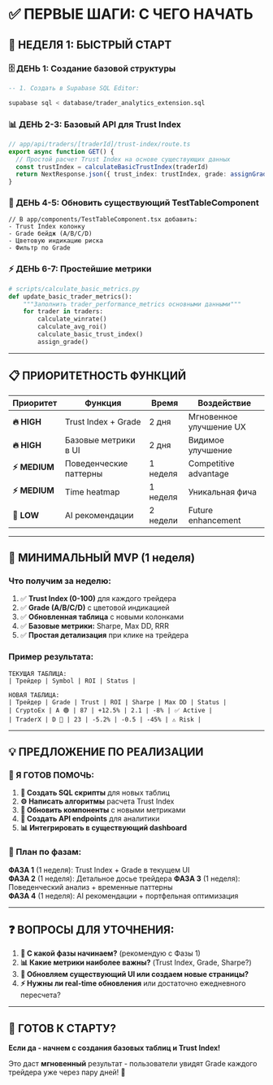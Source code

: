 # ✅ ПЕРВЫЕ ШАГИ: С ЧЕГО НАЧАТЬ

## 🚀 **НЕДЕЛЯ 1: БЫСТРЫЙ СТАРТ**

### **🗄️ ДЕНЬ 1: Создание базовой структуры**

```sql
-- 1. Создать в Supabase SQL Editor:
```
```bash
supabase sql < database/trader_analytics_extension.sql
```

### **📊 ДЕНЬ 2-3: Базовый API для Trust Index**

```typescript
// app/api/traders/[traderId]/trust-index/route.ts
export async function GET() {
  // Простой расчет Trust Index на основе существующих данных
  const trustIndex = calculateBasicTrustIndex(traderId)
  return NextResponse.json({ trust_index: trustIndex, grade: assignGrade(trustIndex) })
}
```

### **🎨 ДЕНЬ 4-5: Обновить существующий TestTableComponent**

```tsx
// В app/components/TestTableComponent.tsx добавить:
- Trust Index колонку
- Grade бейдж (A/B/C/D)  
- Цветовую индикацию риска
- Фильтр по Grade
```

### **⚡ ДЕНЬ 6-7: Простейшие метрики**

```python
# scripts/calculate_basic_metrics.py
def update_basic_trader_metrics():
    """Заполнить trader_performance_metrics основными данными"""
    for trader in traders:
        calculate_winrate()
        calculate_avg_roi()  
        calculate_basic_trust_index()
        assign_grade()
```

---

## 📋 **ПРИОРИТЕТНОСТЬ ФУНКЦИЙ**

| Приоритет | Функция | Время | Воздействие |
|-----------|---------|-------|-------------|
| **🔥 HIGH** | Trust Index + Grade | 2 дня | Мгновенное улучшение UX |
| **🔥 HIGH** | Базовые метрики в UI | 2 дня | Видимое улучшение |
| **⚡ MEDIUM** | Поведенческие паттерны | 1 неделя | Competitive advantage |  
| **⚡ MEDIUM** | Time heatmap | 1 неделя | Уникальная фича |
| **🌟 LOW** | AI рекомендации | 2 недели | Future enhancement |

---

## 🎯 **МИНИМАЛЬНЫЙ MVP (1 неделя)**

### **Что получим за неделю:**

1. ✅ **Trust Index (0-100)** для каждого трейдера
2. ✅ **Grade (A/B/C/D)** с цветовой индикацией  
3. ✅ **Обновленная таблица** с новыми колонками
4. ✅ **Базовые метрики:** Sharpe, Max DD, RRR
5. ✅ **Простая детализация** при клике на трейдера

### **Пример результата:**

```
ТЕКУЩАЯ ТАБЛИЦА:
| Трейдер | Symbol | ROI | Status |

НОВАЯ ТАБЛИЦА:  
| Трейдер | Grade | Trust | ROI | Sharpe | Max DD | Status |
| CryptoEx | A 🟢 | 87 | +12.5% | 2.1 | -8% | ✅ Active |  
| TraderX | D 🔴 | 23 | -5.2% | -0.5 | -45% | ⚠️ Risk |
```

---

## 💡 **ПРЕДЛОЖЕНИЕ ПО РЕАЛИЗАЦИИ**

### **🎯 Я ГОТОВ ПОМОЧЬ:**

1. **📝 Создать SQL скрипты** для новых таблиц
2. **⚙️ Написать алгоритмы** расчета Trust Index  
3. **🎨 Обновить компоненты** с новыми метриками
4. **🔧 Создать API endpoints** для аналитики
5. **📊 Интегрировать в существующий dashboard**

### **🚀 План по фазам:**

**ФАЗА 1** (1 неделя): Trust Index + Grade в текущем UI  
**ФАЗА 2** (1 неделя): Детальное досье трейдера
**ФАЗА 3** (1 неделя): Поведенческий анализ + временные паттерны  
**ФАЗА 4** (1 неделя): AI рекомендации + портфельная оптимизация

---

## ❓ **ВОПРОСЫ ДЛЯ УТОЧНЕНИЯ:**

1. **🎯 С какой фазы начинаем?** (рекомендую с Фазы 1)
2. **📊 Какие метрики наиболее важны?** (Trust Index, Grade, Sharpe?)
3. **🎨 Обновляем существующий UI или создаем новые страницы?**
4. **⚡ Нужны ли real-time обновления** или достаточно ежедневного пересчета?

---

## 🏁 **ГОТОВ К СТАРТУ?**

**Если да - начнем с создания базовых таблиц и Trust Index!** 

Это даст **мгновенный** результат - пользователи увидят Grade каждого трейдера уже через пару дней! 🚀
